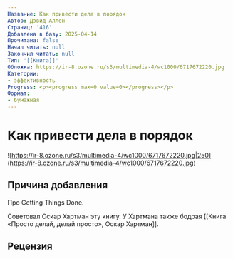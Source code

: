 ```yaml
---
Название: Как привести дела в порядок
Автор: Дэвид Аллен
Страниц: '416'
Добавлена в базу: 2025-04-14
Прочитана: false
Начал читать: null
Закончил читать: null
Тип: '[[Книга]]'
Обложка: https://ir-8.ozone.ru/s3/multimedia-4/wc1000/6717672220.jpg
Категории:
- эффективность
Progress: <p><progress max=0 value=0></progress></p>
Формат:
- бумажная
---
```

# Как привести дела в порядок

![https://ir-8.ozone.ru/s3/multimedia-4/wc1000/6717672220.jpg|250](https://ir-8.ozone.ru/s3/multimedia-4/wc1000/6717672220.jpg)

## Причина добавления

Про Getting Things Done.

Советовал Оскар Хартман эту книгу. У Хартмана также бодрая [[Книга «Просто делай, делай просто», Оскар Хартман]].

## Рецензия